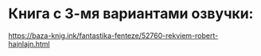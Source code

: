 # Книга с 3-мя вариантами озвучки:
https://baza-knig.ink/fantastika-fenteze/52760-rekviem-robert-hajnlajn.html
